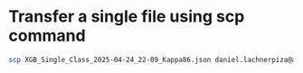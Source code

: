 # Transfer a single file using scp command
```bash
scp XGB_Single_Class_2025-04-24_22-09_Kappa86.json daniel.lachnerpiza@arc.ucalgary.ca:~/Projects/EEG_Characterizer_HFO/hfo_spectral_detector/prediction/
```